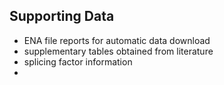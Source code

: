 ## Supporting Data
- ENA file reports for automatic data download
- supplementary tables obtained from literature
- splicing factor information
- 